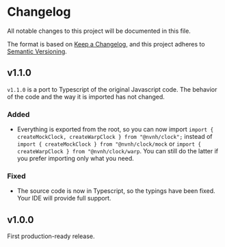 # Changelog

All notable changes to this project will be documented in this file.

The format is based on [Keep a Changelog](https://keepachangelog.com/en/1.1.0/), and this project adheres to [Semantic Versioning](https://semver.org/spec/v2.0.0.html).

## v1.1.0

`v1.1.0` is a port to Typescript of the original Javascript code. The behavior of the code and the way it is imported has not changed.

### Added

- Everything is exported from the root, so you can now import `import { createMockClock, createWarpClock } from "@nvnh/clock";` instead of `import { createMockClock } from "@nvnh/clock/mock` or `import { createWarpClock } from "@nvnh/clock/warp`. You can still do the latter if you prefer importing only what you need.

### Fixed

- The source code is now in Typescript, so the typings have been fixed. Your IDE will provide full support.

## v1.0.0

First production-ready release.
